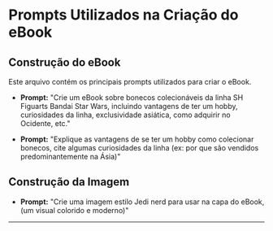# Prompts Utilizados na Criação do eBook

## Construção do eBook

Este arquivo contém os principais prompts utilizados para criar o eBook.

- **Prompt:** "Crie um eBook sobre bonecos colecionáveis da linha SH Figuarts Bandai Star Wars, incluindo vantagens de ter um hobby, curiosidades da linha, exclusividade asiática, como adquirir no Ocidente, etc."

- **Prompt:** "Explique as vantagens de se ter um hobby como colecionar bonecos, cite algumas curiosidades da linha (ex: por que são vendidos predominantemente na Ásia)"

## Construção da Imagem
- **Prompt:** "Crie uma imagem estilo Jedi nerd para usar na capa do eBook, (um visual colorido e moderno)"

---

